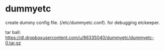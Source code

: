dummyetc
========

create dummy config file.  (/etc/dummyetc.conf).  for debugging etckeeper.

tar ball:
https://dl.dropboxusercontent.com/u/86335040/dummyetc/dummyetc-0.tar.gz

